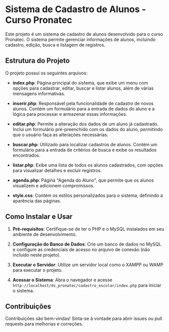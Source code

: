 # Sistema de Cadastro de Alunos - Curso Pronatec

Este projeto é um sistema de cadastro de alunos desenvolvido para o curso Pronatec. O sistema permite gerenciar informações de alunos, incluindo cadastro, edição, busca e listagem de registros.

## Estrutura do Projeto

O projeto possui os seguintes arquivos:

- **index.php**: Página principal do sistema, que exibe um menu com opções para cadastrar, editar, buscar e listar alunos, além de várias mensagens informativas.

- **inserir.php**: Responsável pela funcionalidade de cadastro de novos alunos. Contém um formulário para a entrada de dados do aluno e a lógica para processar e armazenar essas informações.

- **editar.php**: Permite a alteração dos dados de um aluno já cadastrado. Inclui um formulário pré-preenchido com os dados do aluno, permitindo que o usuário faça as alterações necessárias.

- **buscar.php**: Utilizado para localizar cadastros de alunos. Contém um formulário para a entrada de critérios de busca e exibe os resultados encontrados.

- **listar.php**: Exibe uma lista de todos os alunos cadastrados, com opções para visualizar detalhes e excluir registros.

- **agenda.php**: Página "Agenda do Aluno", que permite que os alunos visualizem e adicionem compromissos.

- **style.css**: Contém os estilos personalizados para o sistema, definindo a aparência das páginas.

## Como Instalar e Usar

1. **Pré-requisitos**: Certifique-se de ter o PHP e o MySQL instalados em seu ambiente de desenvolvimento.

2. **Configuração do Banco de Dados**: Crie um banco de dados no MySQL e configure as credenciais de acesso no arquivo de conexão (não incluído neste projeto).

3. **Executar o Servidor**: Utilize um servidor local como o XAMPP ou WAMP para executar o projeto.

4. **Acessar o Sistema**: Abra o navegador e acesse `http://localhost/ds_pronatec/cadastro_escolar/index.php` para iniciar o sistema.

## Contribuições

Contribuições são bem-vindas! Sinta-se à vontade para abrir issues ou pull requests para melhorias e correções.
